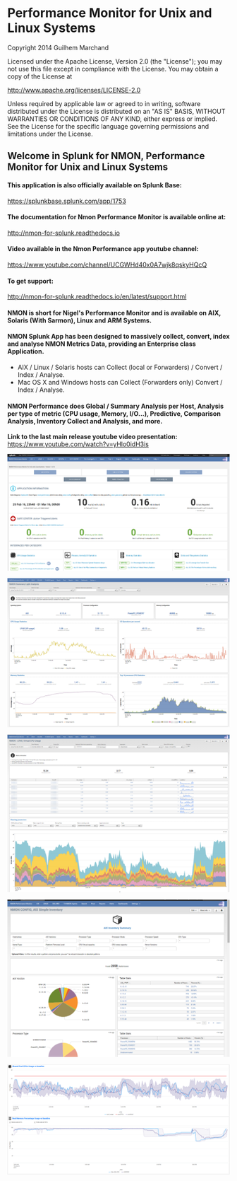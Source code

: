 # Performance Monitor for Unix and Linux Systems

Copyright 2014 Guilhem Marchand	

Licensed under the Apache License, Version 2.0 (the "License");
you may not use this file except in compliance with the License.
You may obtain a copy of the License at

http://www.apache.org/licenses/LICENSE-2.0

Unless required by applicable law or agreed to in writing, software
distributed under the License is distributed on an "AS IS" BASIS,
WITHOUT WARRANTIES OR CONDITIONS OF ANY KIND, either express or implied.
See the License for the specific language governing permissions and
limitations under the License.

## Welcome in Splunk for NMON, Performance Monitor for Unix and Linux Systems

#### This application is also officially available on Splunk Base:

https://splunkbase.splunk.com/app/1753

#### The documentation for Nmon Performance Monitor is available online at:

http://nmon-for-splunk.readthedocs.io

#### Video available in the Nmon Performance app youtube channel:
https://www.youtube.com/channel/UCGWHd40x0A7wjk8qskyHQcQ

#### To get support:

http://nmon-for-splunk.readthedocs.io/en/latest/support.html

#### NMON is short for Nigel's Performance Monitor and is available on AIX, Solaris (With Sarmon), Linux and ARM Systems.

#### NMON Splunk App has been designed to massively collect, convert, index and analyse NMON Metrics Data, providing an Enterprise class Application. 

* AIX / Linux / Solaris hosts can Collect (local or Forwarders) / Convert / Index / Analyse.
* Mac OS X and Windows hosts can Collect (Forwarders only) Convert / Index / Analyse.

#### NMON Performance does Global / Summary Analysis per Host, Analysis per type of metric (CPU usage, Memory, I/O...), Predictive, Comparison Analysis, Inventory Collect and Analysis, and more.

**Link to the last main release youtube video presentation:** https://www.youtube.com/watch?v=yHlo0idH3is

![screen1](./docs/img/screen001.png)

![screen2](./docs/img/screen002.png)

![screen3](./docs/img/screen003.png)

![screen4](./docs/img/screen004.png)

![screen5](./docs/img/screen005.png)
